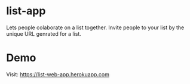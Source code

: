 # list-app
Lets people colaborate on a list together. Invite people to your list by the unique URL genrated for a list.

# Demo
Visit: https://list-web-app.herokuapp.com
